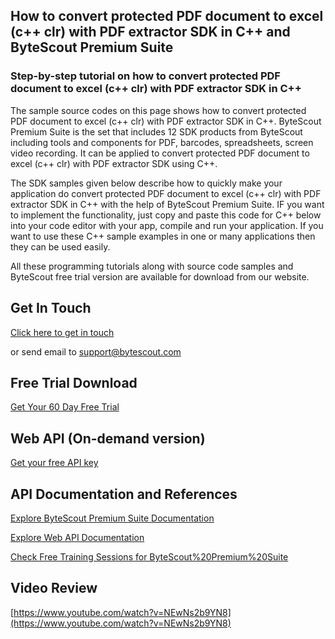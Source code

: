 ## How to convert protected PDF document to excel (c++ clr) with PDF extractor SDK in C++ and ByteScout Premium Suite

### Step-by-step tutorial on how to convert protected PDF document to excel (c++ clr) with PDF extractor SDK in C++

The sample source codes on this page shows how to convert protected PDF document to excel (c++ clr) with PDF extractor SDK in C++. ByteScout Premium Suite is the set that includes 12 SDK products from ByteScout including tools and components for PDF, barcodes, spreadsheets, screen video recording. It can be applied to convert protected PDF document to excel (c++ clr) with PDF extractor SDK using C++.

The SDK samples given below describe how to quickly make your application do convert protected PDF document to excel (c++ clr) with PDF extractor SDK in C++ with the help of ByteScout Premium Suite. IF you want to implement the functionality, just copy and paste this code for C++ below into your code editor with your app, compile and run your application. If you want to use these C++ sample examples in one or many applications then they can be used easily.

All these programming tutorials along with source code samples and ByteScout free trial version are available for download from our website.

## Get In Touch

[Click here to get in touch](https://bytescout.zendesk.com/hc/en-us/requests/new?subject=ByteScout%20Premium%20Suite%20Question)

or send email to [support@bytescout.com](mailto:support@bytescout.com?subject=ByteScout%20Premium%20Suite%20Question) 

## Free Trial Download

[Get Your 60 Day Free Trial](https://bytescout.com/download/web-installer?utm_source=github-readme)

## Web API (On-demand version)

[Get your free API key](https://pdf.co/documentation/api?utm_source=github-readme)

## API Documentation and References

[Explore ByteScout Premium Suite Documentation](https://bytescout.com/documentation/index.html?utm_source=github-readme)

[Explore Web API Documentation](https://pdf.co/documentation/api?utm_source=github-readme)

[Check Free Training Sessions for ByteScout%20Premium%20Suite](https://academy.bytescout.com/)

## Video Review

[https://www.youtube.com/watch?v=NEwNs2b9YN8](https://www.youtube.com/watch?v=NEwNs2b9YN8)